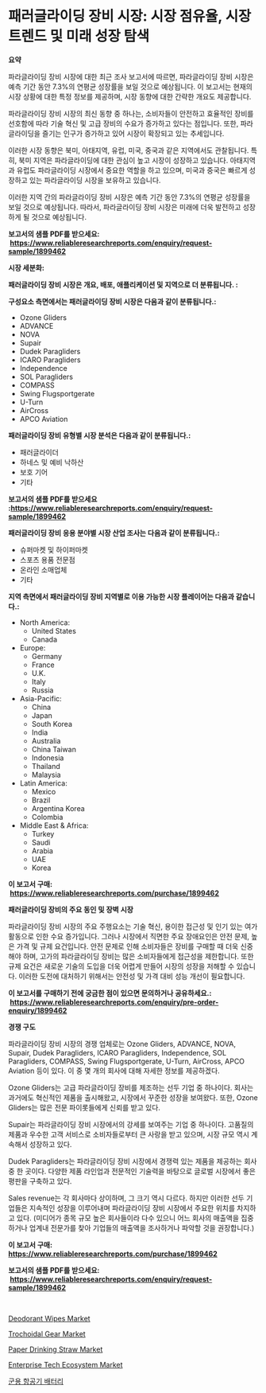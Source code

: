 <p><h1>패러글라이딩 장비 시장: 시장 점유율, 시장 트렌드 및 미래 성장 탐색</h1></p><p><strong>요약</strong></p>
<p><p>파라글라이딩 장비 시장에 대한 최근 조사 보고서에 따르면, 파라글라이딩 장비 시장은 예측 기간 동안 7.3%의 연평균 성장률을 보일 것으로 예상됩니다. 이 보고서는 현재의 시장 상황에 대한 특정 정보를 제공하며, 시장 동향에 대한 간략한 개요도 제공합니다.</p><p>파라글라이딩 장비 시장의 최신 동향 중 하나는, 소비자들이 안전하고 효율적인 장비를 선호함에 따라 기술 혁신 및 고급 장비의 수요가 증가하고 있다는 점입니다. 또한, 파라글라이딩을 즐기는 인구가 증가하고 있어 시장이 확장되고 있는 추세입니다.</p><p>이러한 시장 동향은 북미, 아태지역, 유럽, 미국, 중국과 같은 지역에서도 관찰됩니다. 특히, 북미 지역은 파라글라이딩에 대한 관심이 높고 시장이 성장하고 있습니다. 아태지역과 유럽도 파라글라이딩 시장에서 중요한 역할을 하고 있으며, 미국과 중국은 빠르게 성장하고 있는 파라글라이딩 시장을 보유하고 있습니다.</p><p>이러한 지역 간의 파라글라이딩 장비 시장은 예측 기간 동안 7.3%의 연평균 성장률을 보일 것으로 예상됩니다. 따라서, 파라글라이딩 장비 시장은 미래에 더욱 발전하고 성장하게 될 것으로 예상됩니다.</p></p>
<p><strong>보고서의 샘플 PDF를 받으세요: &nbsp;<a href="https://www.reliableresearchreports.com/enquiry/request-sample/1899462">https://www.reliableresearchreports.com/enquiry/request-sample/1899462</a></strong></p>
<p><strong>시장 세분화:</strong></p>
<p><strong> 패러글라이딩 장비 시장은 개요, 배포, 애플리케이션 및 지역으로 더 분류됩니다. :</strong></p>
<p><strong>구성요소 측면에서는 패러글라이딩 장비 시장은 다음과 같이 분류됩니다.:</strong></p>
<p><ul><li>Ozone Gliders</li><li>ADVANCE</li><li>NOVA</li><li>Supair</li><li>Dudek Paragliders</li><li>ICARO Paragliders</li><li>Independence</li><li>SOL Paragliders</li><li>COMPASS</li><li>Swing Flugsportgerate</li><li>U-Turn</li><li>AirCross</li><li>APCO Aviation</li></ul></p>
<p><strong> 패러글라이딩 장비 유형별 시장 분석은 다음과 같이 분류됩니다.:</strong></p>
<p><ul><li>패러글라이더</li><li>하네스 및 예비 낙하산</li><li>보호 기어</li><li>기타</li></ul></p>
<p><strong>보고서의 샘플 PDF를 받으세요 :<a href="https://www.reliableresearchreports.com/enquiry/request-sample/1899462">https://www.reliableresearchreports.com/enquiry/request-sample/1899462</a></strong></p>
<p><strong> 패러글라이딩 장비 응용 분야별 시장 산업 조사는 다음과 같이 분류됩니다.:</strong></p>
<p><ul><li>슈퍼마켓 및 하이퍼마켓</li><li>스포츠 용품 전문점</li><li>온라인 소매업체</li><li>기타</li></ul></p>
<p><strong>지역 측면에서 패러글라이딩 장비 지역별로 이용 가능한 시장 플레이어는 다음과 같습니다.:</strong></p>
<p><ul>
    <li>
        North America:
        <ul>
            <li>United States</li>
            <li>Canada</li>
        </ul>
    </li>
    <li>
        Europe:
        <ul>
            <li>Germany</li>
            <li>France</li>
            <li>U.K.</li>
            <li>Italy</li>
            <li>Russia</li>
        </ul>
    </li>
    <li>
        Asia-Pacific:
        <ul>
            <li>China</li>
            <li>Japan</li>
            <li>South Korea</li>
            <li>India</li>
            <li>Australia</li>
            <li>China Taiwan</li>
            <li>Indonesia</li>
            <li>Thailand</li>
            <li>Malaysia</li>
        </ul>
    </li>
    <li>
        Latin America:
        <ul>
            <li>Mexico</li>
            <li>Brazil</li>
            <li>Argentina Korea</li>
            <li>Colombia</li>
        </ul>
    </li>
    <li>
        Middle East & Africa:
        <ul>
            <li>Turkey</li>
            <li>Saudi</li>
            <li>Arabia</li>
            <li>UAE</li>
            <li>Korea</li>
        </ul>
    </li>
    </ul></p>
<p><strong>이 보고서 구매: &nbsp;<a href="https://www.reliableresearchreports.com/purchase/1899462">https://www.reliableresearchreports.com/purchase/1899462</a></strong></p>
<p><strong>패러글라이딩 장비의 주요 동인 및 장벽 시장</strong></p>
<p><p>파라글라이딩 장비 시장의 주요 주행요소는 기술 혁신, 용이한 접근성 및 인기 있는 여가 활동으로 인한 수요 증가입니다. 그러나 시장에서 직면한 주요 장애요인은 안전 문제, 높은 가격 및 규제 요건입니다. 안전 문제로 인해 소비자들은 장비를 구매할 때 더욱 신중해야 하며, 고가의 파라글라이딩 장비는 많은 소비자들에게 접근성을 제한합니다. 또한 규제 요건은 새로운 기술의 도입을 더욱 어렵게 만들어 시장의 성장을 저해할 수 있습니다. 이러한 도전에 대처하기 위해서는 안전성 및 가격 대비 성능 개선이 필요합니다.</p></p>
<p><strong>이 보고서를 구매하기 전에 궁금한 점이 있으면 문의하거나 공유하세요.: &nbsp;<a href="https://www.reliableresearchreports.com/enquiry/pre-order-enquiry/1899462">https://www.reliableresearchreports.com/enquiry/pre-order-enquiry/1899462</a></strong></p>
<p><strong>경쟁 구도</strong></p>
<p><p>파라글라이딩 장비 시장의 경쟁 업체로는 Ozone Gliders, ADVANCE, NOVA, Supair, Dudek Paragliders, ICARO Paragliders, Independence, SOL Paragliders, COMPASS, Swing Flugsportgerate, U-Turn, AirCross, APCO Aviation 등이 있다. 이 중 몇 개의 회사에 대해 자세한 정보를 제공하겠다.</p><p>Ozone Gliders는 고급 파라글라이딩 장비를 제조하는 선두 기업 중 하나이다. 회사는 과거에도 혁신적인 제품을 출시해왔고, 시장에서 꾸준한 성장을 보여왔다. 또한, Ozone Gliders는 많은 전문 파이롯들에게 신뢰를 받고 있다.</p><p>Supair는 파라글라이딩 장비 시장에서의 강세를 보여주는 기업 중 하나이다. 고품질의 제품과 우수한 고객 서비스로 소비자들로부터 큰 사랑을 받고 있으며, 시장 규모 역시 계속해서 성장하고 있다.</p><p>Dudek Paragliders는 파라글라이딩 장비 시장에서 경쟁력 있는 제품을 제공하는 회사 중 한 곳이다. 다양한 제품 라인업과 전문적인 기술력을 바탕으로 글로벌 시장에서 좋은 평판을 구축하고 있다.</p><p>Sales revenue는 각 회사마다 상이하며, 그 크기 역시 다르다. 하지만 이러한 선두 기업들은 지속적인 성장을 이루어내며 파라글라이딩 장비 시장에서 주요한 위치를 차지하고 있다. (미디어가 종목 규모 높은 회사들이라 다수 있으니 어느 회사의 매출액을 집중하거나 업계내 전문가를 찾아 기업들의 매출액을 조사하거나 파악할 것을 권장합니다.)</p></p>
<p><strong>이 보고서 구매: &nbsp; <a href="https://www.reliableresearchreports.com/purchase/1899462">https://www.reliableresearchreports.com/purchase/1899462</a></strong></p>
<p><strong>보고서의 샘플 PDF를 받으세요: &nbsp;<a href="https://www.reliableresearchreports.com/enquiry/request-sample/1899462">https://www.reliableresearchreports.com/enquiry/request-sample/1899462</a></strong><strong></strong></p>
<p>&nbsp;</p>
<p><p><a href="https://view.publitas.com/reportprime-1/deodorant-wipes-market-insights-market-players-and-forecast-till-2031/">Deodorant Wipes Market</a></p><p><a href="https://boundless-drawbridge-702.notion.site/Trochoidal-Gear-Market-Research-Report-Reveals-The-Latest-Trends-And-Opportunities-of-this-Market-fo-1551dde17a2942cb9e601d382488bbea">Trochoidal Gear Market</a></p><p><a href="https://natural-crush-b99.notion.site/Paper-Drinking-Straw-Market-Provides-a-Comprehensive-Analysis-Including-a-Macro-Overview-of-the-Mark-9dcd850471044d63914ce1f7436eed92">Paper Drinking Straw Market</a></p><p><a href="https://issuu.com/reportprime-2/docs/enterprise-tech-ecosystem-market-size-2030.pptx">Enterprise Tech Ecosystem Market</a></p><p><a href="https://github.com/sougarounis/Market-Research-Report-List-2/blob/main/6471444186332.md">군용 항공기 배터리</a></p></p>